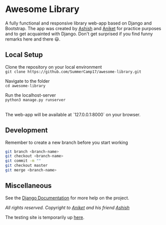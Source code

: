 # Awesome Library


A fully functional and responsive library web-app based on Django and Bootstrap. The app was created by [Ashish](https://github.com/aasis21) and [Aniket](https://github.com/lordaniket06) for practice purposes and to get acquainted with Django. Don't get surprised if you find funny remarks here and there :smiley:.

## Local Setup
Clone the repository on your local environment <br>
` git clone https://github.com/SummerCamp17/awesome-library.git `

Navigate to the folder <br>
` cd awesome-library `

Run the localhost-server <br>
` python3 manage.py runserver `

<br>
The web-app will be available at `127.0.0.1:8000` on your browser. 

## Development
Remember to create a new branch before you start working <br>
``` sh
git branch <branch-name>
git checkout <branch-name>
git commit -m ""
git checkout master
git merge <branch-name>
```
## Miscellaneous
See the [Django Documentation](https://docs.djangoproject.com/en/1.11/) for more help on the project.

*All rights reserved. Copyright to [Aniket](https://github.com/lordaniket06) and his friend [Ashish](https://github.com/aasis21)*







 
The testing site is temporarily up [here](https://aasis21.pythonanywhere.com).
